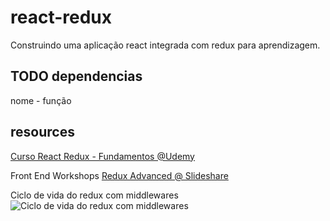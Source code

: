 # react-redux

Construindo uma aplicação react integrada com redux para aprendizagem.

## TODO dependencias 
nome - função

## resources

[Curso React Redux - Fundamentos @Udemy](https://www.udemy.com/react-redux-pt)

Front End Workshops
[Redux Advanced @ Slideshare](https://pt.slideshare.net/visualengin/workshop-22-reactredux-m)

Ciclo de vida do redux com middlewares
![Ciclo de vida do redux com middlewares](https://image.slidesharecdn.com/reactjs-reduxadvanced-160718135927/95/workshop-22-reactjs-redux-advanced-15-638.jpg?cb=1468850596)
